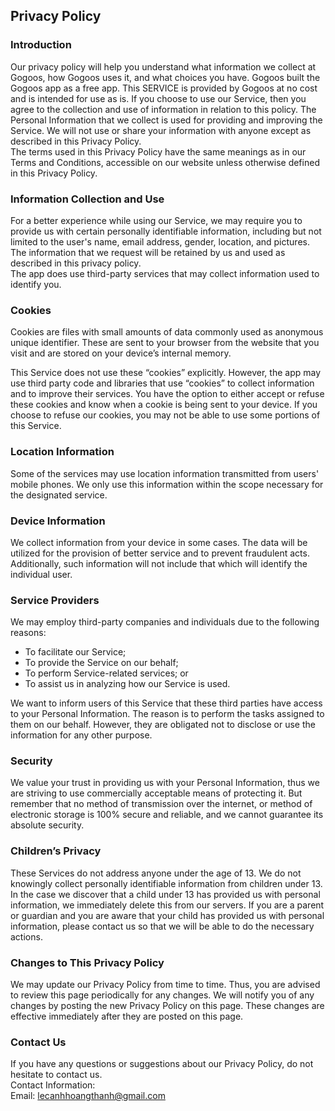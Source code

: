 Privacy Policy  
----------------

### Introduction  
Our privacy policy will help you understand what information we collect at Gogoos, how Gogoos uses it, and what choices you have.
Gogoos built the Gogoos app as a free app. This SERVICE is provided by Gogoos at no cost and is intended for use as is.
If you choose to use our Service, then you agree to the collection and use of information in  relation to this policy. The Personal Information that we collect is used for providing and improving the Service. We will not use or share your information with anyone except as described in this Privacy Policy.  
The terms used in this Privacy Policy have the same meanings as in our Terms and Conditions, accessible on our website unless otherwise  defined in this Privacy Policy.

### Information Collection and Use  
For a better experience while using our Service, we may require you to provide us with certain personally identifiable information, including but not limited to the user's name, email address, gender, location, and pictures. The information that we request will be retained by us and used as described in this privacy policy.  
The app does use third-party services that may collect information used to identify you. 

### Cookies  
Cookies are files with small amounts of data commonly used as anonymous unique identifier. These are sent to your browser from the website that you visit and are stored on your device’s internal memory.  

This Service does not use these “cookies” explicitly. However, the app may use third party code and libraries that use “cookies” to collect information and to improve their services. You have the option  to either accept or refuse these cookies and know when a cookie is being sent to your device. If you choose to refuse our cookies, you may not be able to use some portions of this Service.  

### Location Information  
Some of the services may use location information transmitted from users' mobile phones. We only use this information within the scope necessary for the designated service.  

### Device Information  
We collect information from your device in some cases. The data will be utilized for the provision of better service and to prevent fraudulent acts. Additionally, such information will not include that which will identify the individual user.  

### Service Providers  
We may employ third-party companies and individuals due to the following reasons:  
* To facilitate our Service;
* To provide the Service on our behalf;
* To perform Service-related services; or
* To assist us in analyzing how our Service is used.  

We want to inform users of this Service that these third parties have access to your Personal Information. The reason is to perform the tasks assigned to them on our behalf. However, they are obligated not to disclose or use the information for any other purpose.  

### Security  
We value your trust in providing us with your Personal Information, thus we are striving to use commercially acceptable means of protecting it. But remember that no method of transmission over  the internet, or method of electronic storage is 100% secure and reliable, and we cannot guarantee its absolute security.  

### Children’s Privacy  
These Services do not address anyone under the age of 13. We do not knowingly collect personally identifiable information from children under 13. In the case we discover that a child under 13 has provided us with personal information, we immediately delete this from our servers. If you  are  a  parent  or  guardian and you are aware that your child has provided us with personal information, please contact us so that we will be able to do the necessary actions.  

### Changes to This Privacy Policy  
We may update our Privacy Policy from time to time. Thus, you are advised to review this page periodically for any changes. We will notify you of any changes by posting the new Privacy Policy on this page. These changes are effective immediately after they are posted on this page.  

### Contact Us  
If you have any questions or suggestions about our Privacy Policy, do not hesitate to contact us.  
Contact Information:  
Email: lecanhhoangthanh@gmail.com 

